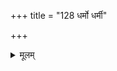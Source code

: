 +++
title = "128 धर्मो धर्मी"

+++
<details><summary>मूलम्</summary>

धर्मो धर्मी द्वयं वा कृतकमभिमतं यत्र संबन्धमत्र प्राहुः कार्यं स्वभावात्तदुभयघटितं केऽपि दत्तोत्तरं तत् ।  
सिद्धेऽसिद्धे समं वा तदुदय इति तु प्रेक्ष्य पक्षत्रयेऽपि प्रागुक्तेभ्योऽतिरिक्तान् प्रणिहितमनसः पश्यत प्रत्यवायान् ॥ १२८ ॥
</details>
